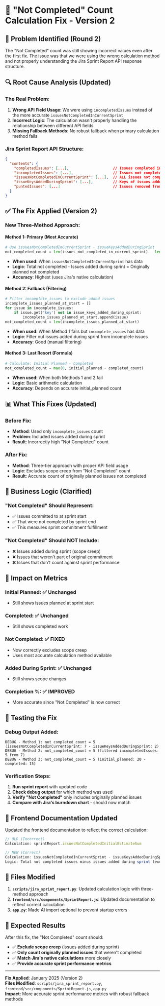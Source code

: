 # 🔧 "Not Completed" Count Calculation Fix - Version 2

## 🐛 **Problem Identified (Round 2)**

The "Not Completed" count was still showing incorrect values even after the first fix. The issue was that we were using the wrong calculation method and not properly understanding the Jira Sprint Report API response structure.

## 🔍 **Root Cause Analysis (Updated)**

### **The Real Problem:**
1. **Wrong API Field Usage**: We were using `incompletedIssues` instead of the more accurate `issuesNotCompletedInCurrentSprint`
2. **Incorrect Logic**: The calculation wasn't properly handling the relationship between different API fields
3. **Missing Fallback Methods**: No robust fallback when primary calculation method fails

### **Jira Sprint Report API Structure:**
```json
{
  "contents": {
    "completedIssues": [...],                    // Issues completed in sprint
    "incompletedIssues": [...],                  // Issues not completed (includes added issues)
    "issuesNotCompletedInCurrentSprint": [...],  // ALL issues not completed (includes added)
    "issueKeysAddedDuringSprint": [...],         // Keys of issues added during sprint
    "puntedIssues": [...]                        // Issues removed from sprint
  }
}
```

## ✅ **The Fix Applied (Version 2)**

### **New Three-Method Approach:**

#### **Method 1: Primary (Most Accurate)**
```python
# Use issuesNotCompletedInCurrentSprint - issueKeysAddedDuringSprint
not_completed_count = len(issues_not_completed_in_current_sprint) - len(issue_keys_added_during_sprint)
```
- **When used**: When `issuesNotCompletedInCurrentSprint` has data
- **Logic**: Total not completed - Issues added during sprint = Originally planned not completed
- **Accuracy**: Highest (uses Jira's native calculation)

#### **Method 2: Fallback (Filtering)**
```python
# Filter incomplete_issues to exclude added issues
incomplete_issues_planned_at_start = []
for issue in incomplete_issues:
    if issue.get('key') not in issue_keys_added_during_sprint:
        incomplete_issues_planned_at_start.append(issue)
not_completed_count = len(incomplete_issues_planned_at_start)
```
- **When used**: When Method 1 fails but `incomplete_issues` has data
- **Logic**: Filter out issues added during sprint from incomplete issues
- **Accuracy**: Good (manual filtering)

#### **Method 3: Last Resort (Formula)**
```python
# Calculate: Initial Planned - Completed
not_completed_count = max(0, initial_planned - completed_count)
```
- **When used**: When both Methods 1 and 2 fail
- **Logic**: Basic arithmetic calculation
- **Accuracy**: Depends on accurate initial_planned count

## 📊 **What This Fixes (Updated)**

### **Before Fix:**
- **Method**: Used only `incomplete_issues` count
- **Problem**: Included issues added during sprint
- **Result**: Incorrectly high "Not Completed" count

### **After Fix:**
- **Method**: Three-tier approach with proper API field usage
- **Logic**: Excludes scope creep from "Not Completed" count
- **Result**: Accurate count of originally planned issues not completed

## 🎯 **Business Logic (Clarified)**

### **"Not Completed" Should Represent:**
- ✅ Issues committed to at sprint start
- ✅ That were not completed by sprint end
- ✅ This measures sprint commitment fulfillment

### **"Not Completed" Should NOT Include:**
- ❌ Issues added during sprint (scope creep)
- ❌ Issues that weren't part of original commitment
- ❌ Issues that don't count against sprint performance

## 🔄 **Impact on Metrics**

### **Initial Planned**: ✅ Unchanged
- Still shows issues planned at sprint start

### **Completed**: ✅ Unchanged  
- Still shows completed work

### **Not Completed**: ✅ **FIXED**
- Now correctly excludes scope creep
- Uses most accurate calculation method available

### **Added During Sprint**: ✅ Unchanged
- Still shows scope changes

### **Completion %**: ✅ **IMPROVED**
- More accurate since "Not Completed" is now correct

## 🧪 **Testing the Fix**

### **Debug Output Added:**
```
DEBUG - Method 1: not_completed_count = 5 (issuesNotCompletedInCurrentSprint: 7 - issueKeysAddedDuringSprint: 2)
DEBUG - Method 2: not_completed_count = 5 (filtered incompletedIssues: 5 from 7)
DEBUG - Method 3: not_completed_count = 5 (initial_planned: 20 - completed: 15)
```

### **Verification Steps:**
1. **Run sprint report** with updated code
2. **Check debug output** for which method was used
3. **Verify "Not Completed"** only includes originally planned issues
4. **Compare with Jira's burndown chart** - should now match

## 📝 **Frontend Documentation Updated**

Updated the frontend documentation to reflect the correct calculation:
```javascript
// OLD (Incorrect)
Calculation: sprintReport.issuesNotCompletedInitialEstimateSum

// NEW (Correct)  
Calculation: issuesNotCompletedInCurrentSprint - issueKeysAddedDuringSprint
Logic: Total not completed issues minus issues added during sprint (excludes scope creep)
```

## 🚀 **Files Modified**

1. **`scripts/jira_sprint_report.py`**: Updated calculation logic with three-method approach
2. **`frontend/src/components/SprintReport.js`**: Updated documentation to reflect correct calculation
3. **`app.py`**: Made AI import optional to prevent startup errors

## 🎯 **Expected Results**

After this fix, the "Not Completed" count should:
- ✅ **Exclude scope creep** (issues added during sprint)
- ✅ **Only count originally planned issues** that weren't completed
- ✅ **Match Jira's native calculations** more closely
- ✅ **Provide accurate sprint performance metrics**

---

**Fix Applied**: January 2025 (Version 2)  
**Files Modified**: `scripts/jira_sprint_report.py`, `frontend/src/components/SprintReport.js`, `app.py`  
**Impact**: More accurate sprint performance metrics with robust fallback methods
